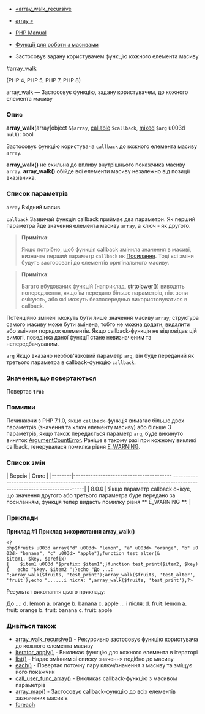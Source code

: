 - [«array_walk_recursive](function.array-walk-recursive.md)
- [array »](function.array.md)

- [PHP Manual](index.md)
- [Функції для роботи з масивами](ref.array.md)
- Застосовує задану користувачем функцію кожного елемента масиву

#array_walk

(PHP 4, PHP 5, PHP 7, PHP 8)

array_walk — Застосовує функцію, задану користувачем, до кожного елемента
масиву

### Опис

**array_walk**(array\|object `&$array`,
[callable](language.types.callable.md) `$callback`,
[mixed](language.types.declarations.md#language.types.declarations.mixed)
`$arg` u003d **`null`**): bool

Застосовує функцію користувача `callback` до кожного елемента масиву
`array`.

**array_walk()** не схильна до впливу внутрішнього покажчика масиву
`array`. **array_walk()** обійде всі елементи масиву незалежно від
позиції вказівника.

### Список параметрів

`array`
Вхідний масив.

`callback`
Зазвичай функція callback приймає два параметри. Як перший
параметра йде значення елемента масиву `array`, а ключ - як
другого.

> **Примітка**:
>
> Якщо потрібно, щоб функція callback змінила значення в масиві,
> визначте перший параметр `callback` як
> [Посилання](language.references.md). Тоді всі зміни будуть
> застосовані до елементів оригінального масиву.

> **Примітка**:
>
> Багато вбудованих функцій (наприклад,
> [strtolower()](function.strtolower.md)) виводять попередження, якщо
> їм передано більше параметрів, ніж вони очікують, або які можуть
> безпосередньо використовуватися в callback.

Потенційно змінені можуть бути лише значення масиву `array`;
структура самого масиву може бути змінена, тобто не можна
додати, видалити або змінити порядок елементів. Якщо callback-функція
не відповідає цій вимогі, поведінка даної функції стане
невизначеним та непередбачуваним.

`arg`
Якщо вказано необов'язковий параметр `arg`, він буде переданий як
третього параметра в callback-функцію `callback`.

### Значення, що повертаються

Повертає **`true`**

### Помилки

Починаючи з PHP 7.1.0, якщо `callback`-функція вимагає більше
двох параметрів (значення та ключ елементу масиву) або більше 3
параметрів, якщо також передається параметр `arg`, буде викинуто
виняток [ArgumentCountError](class.argumentcounterror.md). Раніше в
такому разі при кожному викликі callback, генерувалася помилка рівня
[E_WARNING](errorfunc.constants.md).

### Список змін

| Версія | Опис |
|--------|---------------------------------------- -------------------------------------------------- -------------------------------------------------- ------------------|
| 8.0.0 | Якщо параметр callback очікує, що значення другого або третього параметра буде передано за посиланням, функція тепер видасть помилку рівня ** E_WARNING **. |

### Приклади

**Приклад #1 Приклад використання **array_walk()****

` <?php$fruits u003d array("d" u003d> "lemon", "a" u003d> "orange", "b" u003d> "banana", "c" u003d> "apple");function test_alter(& $item1, $key, $prefix){    $item1 u003d "$prefix: $item1";}function test_print($item2, $key){   echo "$key. $item2
";}echo "До ...:
";array_walk($fruits, 'test_print');array_walk($fruits, 'test_alter', 'fruit');echo "......і після:
";array_walk($fruits, 'test_print');?> `

Результат виконання цього прикладу:

До ...:
d. lemon
a. orange
b. banana
с. apple
... і після:
d. fruit: lemon
a. fruit: orange
b. fruit: banana
с. fruit: apple

### Дивіться також

- [array_walk_recursive()](function.array-walk-recursive.md) -
Рекурсивно застосовує функцію користувача до кожного елемента
масиву
- [iterator_apply()](function.iterator-apply.md) - Викликає функцію
для кожного елемента в ітераторі
- [list()](function.list.md) - Надає змінним зі списку
значення подібно до масиву
- [each()](function.each.md) - Повертає поточну пару ключ/значення
з масиву та зміщує його покажчик
- [call_user_func_array()](function.call-user-func-array.md) -
Викликає callback-функцію з масивом параметрів
- [array_map()](function.array-map.md) - Застосовує callback-функцію
до всіх елементів зазначених масивів
- [foreach](control-structures.foreach.md)
